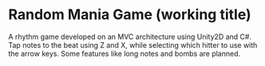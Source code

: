# Random Mania Game (working title)

A rhythm game developed on an MVC architecture using Unity2D and C#. Tap notes to the beat using Z and X, while selecting which hitter to use with the arrow keys. Some features like long notes and bombs are planned.
